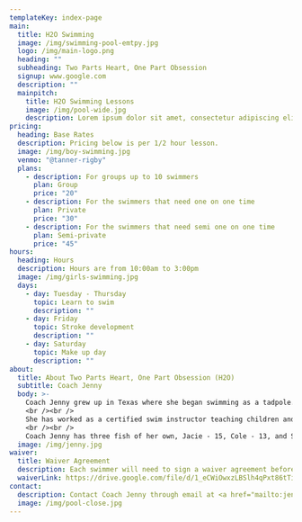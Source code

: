 ```yaml
---
templateKey: index-page
main:
  title: H2O Swimming
  image: /img/swimming-pool-emtpy.jpg
  logo: /img/main-logo.png
  heading: ""
  subheading: Two Parts Heart, One Part Obsession
  signup: www.google.com
  description: ""
  mainpitch:
    title: H2O Swimming Lessons
    image: /img/pool-wide.jpg
    description: Lorem ipsum dolor sit amet, consectetur adipiscing elit, sed do eiusmod tempor incididunt ut labore et dolore magna aliqua. Ut enim ad minim veniam, quis nostrud exercitation ullamco laboris nisi ut aliquip ex ea commodo consequat. Duis aute irure dolor in reprehenderit in voluptate velit esse cillum dolore eu fugiat nulla pariatur. Excepteur sint occaecat cupidatat non proident, sunt in culpa qui officia deserunt mollit anim id est laborum.
pricing:
  heading: Base Rates
  description: Pricing below is per 1/2 hour lesson.
  image: /img/boy-swimming.jpg
  venmo: "@tanner-rigby"
  plans:
    - description: For groups up to 10 swimmers
      plan: Group
      price: "20"
    - description: For the swimmers that need one on one time
      plan: Private
      price: "30"
    - description: For the swimmers that need semi one on one time
      plan: Semi-private
      price: "45"
hours:
  heading: Hours
  description: Hours are from 10:00am to 3:00pm
  image: /img/girls-swimming.jpg
  days:
    - day: Tuesday - Thursday
      topic: Learn to swim
      description: ""
    - day: Friday
      topic: Stroke development
      description: ""
    - day: Saturday
      topic: Make up day
      description: ""
about:
  title: About Two Parts Heart, One Part Obsession (H2O)
  subtitle: Coach Jenny
  body: >-
    Coach Jenny grew up in Texas where she began swimming as a tadpole. She continued her swim career all the way through high school where she played water polo and was on the dive team for Sterling High School. She moved with her family to Kingwood Texas in 2012 and had her first experience with NWAL with the Forest Cove Frogs, where her children were swimmers. She began coaching at NEHA and then coached the Tidal Wave team for Blue Tide Aquatics in 2015, both year round USA competition teams.
    <br /><br />
    She has worked as a certified swim instructor teaching children and adults to swim at the YMCA in Kingwood. She also developed and started a program while there for home schooled swimming families, under the instruction of Kim Kelly and co coach Jan Preston. She was responsible for instruction groups of kids from beginners to advance, both stroke development and technique as well as water safety. Coach Jenny also taught private lessons in the community for both learn to swim and stroke improvement. Her credentials include USA swim, SI and CPR certified. She finds such joy in watching swimmers meet their own goals and expectations, while bringing excitement and fun to the kids.
    <br /><br />
    Coach Jenny has three fish of her own, Jacie - 15, Cole - 13, and Sadie - 9. They are all excited to be here in Utah to enjoy and adapt in their new community. She hopes her passion for the sport of swimming will show through to the swimmers and parents.
  image: /img/jenny.jpg
waiver:
  title: Waiver Agreement
  description: Each swimmer will need to sign a waiver agreement before beginning lessons
  waiverLink: https://drive.google.com/file/d/1_eCWiOwxzLBSlh4qPxt86tTiI_51YHyr/view?usp=sharing
contact:
  description: Contact Coach Jenny through email at <a href="mailto:jenagentmorris@yahoo.com">jenagentmorris@yahoo.com</a>
  image: /img/pool-close.jpg
---
```


